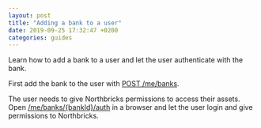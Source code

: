 ```yaml
---
layout: post
title: "Adding a bank to a user"
date: 2019-09-25 17:32:47 +0200
categories: guides
---
```


Learn how to add a bank to a user and let the user authenticate with the bank.
<!--more-->
First add the bank to the user with [POST /me/banks](/#post-me-banks).

The user needs to give Northbricks permissions to access their assets. Open [/me/banks/{bankId}/auth](/#get-me-banks-bankid-auth) in a browser and let the user login and give permissions to Northbricks.